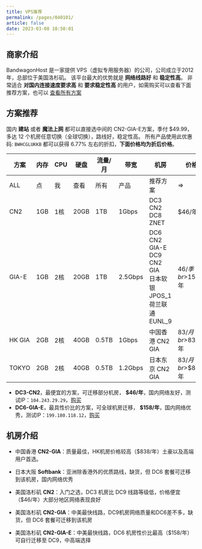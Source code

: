 ```yaml
---
title: VPS推荐
permalink: /pages/040101/
article: false
date: 2023-03-08 10:50:01
---
```

## 商家介绍
BandwagonHost 是一家提供 VPS（虚拟专用服务器）的公司，公司成立于2012年，总部位于美国洛杉矶。
该平台最大的优势就是 **网络线路好** 和 **稳定性高**。 非常适合 **对国内连接速度要求高** 和 **要求稳定性高** 的用户，如需购买可以查看下面推荐方案，也可以 [查看所有方案](https://v.slink.ltd)

## 方案推荐
国内 **建站** 或者 **魔法上网** 都可以直接选中间的 CN2-GIA-E方案，季付 $49.99，多达 12 个机房任意切换（全球切换），路线好，稳定性高。
所有产品使用此优惠码: `BWHCGLUKKB` 都可以获得 6.77% 左右的折扣，**下面价格均为折后价格**。

| 方案            | 内存  | CPU | 硬盘   | 流量/月  | 带宽      | 机房                                                         | 价格             | 操作                                                |
|---------------|-----|-----|------|-------|---------|------------------------------------------------------------|----------------|---------------------------------------------------|
| ALL           | 点   | 我   | 查看   | 所有    | 产品      | 推荐方案                                                       | =>             | [查看](https://v.slink.ltd/)                         |
| CN2        | 1GB | 1核  | 20GB | 1TB   | 1Gbps   | DC3 CN2<br>DC8 ZNET                                        | $46/年          | [购买](https://bwh81.net/aff.php?aff=70876&pid=57)  |
| GIA-E | 1GB | 2核  | 20GB | 1TB   | 2.5Gbps | DC6 CN2 GIA-E<br>DC9 CN2 GIA<br>日本软银 JPOS_1<br>荷兰联通 EUNL_9 | $46/季<br>$158/年 | [购买](https://bwh81.net/aff.php?aff=70876&pid=87)  |
| HK GIA        | 2GB | 2核  | 40GB | 0.5TB | 1Gbps   | 中国香港 CN2 GIA                                               | $83/月<br>$838/年 | [购买](https://bwh81.net/aff.php?aff=70876&pid=95)  |
| TOKYO         | 2GB | 2核  | 40GB | 0.5TB | 1.2Gbps | 日本东京 CN2 GIA                                               | $83/月<br>$$838/年 | [购买](https://bwh81.net/aff.php?aff=70876&pid=108) |
- **DC3-CN2**，最便宜的方案，可迁移部分机房， **$46/年**，国内网络友好，测试IP：`104.243.29.29`，[购买](https://bwh81.net/aff.php?aff=70876&pid=57)
- **DC6-GIA-E**，最具性价比的方案，可全球机房迁移， **$158/年**，国内网络优秀，测试IP：`199.180.118.12`，[购买](https://bwh81.net/aff.php?aff=70876&pid=87)

## 机房介绍
- 中国香港 **CN2-GIA**：质量最佳，HK机房价格较高（$838/年）土豪以及高端用户首选。

- 日本大阪 **Softbank**：亚洲除香港外的优质路线，缺货，但 DC6 套餐可迁移到该机房，国内网络优秀

- 美国洛杉矶 **CN2**：入门之选，DC3 机房比 DC9 线路等级低，价格便宜（$46/年）大部分地区网络表现良好

- 美国洛杉矶 **CN2-GIA**：中美最快线路，DC9机房网络质量和DC6差不多，缺货，但 DC6 套餐可迁移到该机房

- 美国洛杉矶 **CN2-GIA-E**：中美最快线路，DC6 机房性价比最高（$158/年）可自行迁移至 DC9，中高端选择

<Vssue :title="$title" />
